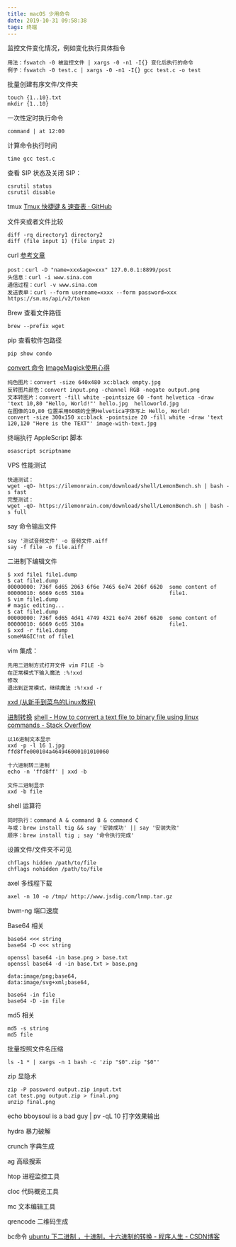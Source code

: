 ```yaml
---
title: macOS 少用命令
date: 2019-10-31 09:58:38
tags: 终端
---
```


监控文件变化情况，例如变化执行具体指令
```
用法：fswatch -0 被监控文件 | xargs -0 -n1 -I{} 变化后执行的命令
例子：fswatch -0 test.c | xargs -0 -n1 -I{} gcc test.c -o test
```

批量创建有序文件/文件夹
```
touch {1..10}.txt
mkdir {1..10}
```

<!-- more -->

一次性定时执行命令

```
command | at 12:00
```

计算命令执行时间

```
time gcc test.c 
```

查看 SIP 状态及关闭 SIP：

```
csrutil status
csrutil disable
```

tmux [Tmux 快捷键 & 速查表 · GitHub](https://gist.github.com/ryerh/14b7c24dfd623ef8edc7)
 
文件夹或者文件比较

```
diff -rq directory1 directory2
diff (file input 1) (file input 2)
```

curl [参考文章](https://coderlt.coding.me/2016/03/22/mac-command-curl/)
```
post：curl -D "name=xxx&age=xxx" 127.0.0.1:8899/post
头信息：curl -i www.sina.com
通信过程：curl -v www.sina.com
发送表单：curl --form username=xxxx --form password=xxx https://sm.ms/api/v2/token

```

Brew 查看文件路径

```
brew --prefix wget
```

pip 查看软件包路径

```
pip show condo
```

[convert 命令](https://www.thalib.in/notes/2016-10-31-linux-create-image-commandline.html)
[ImageMagick使用心得](http://www.charry.org/docs/linux/ImageMagick/ImageMagick.html)
```
纯色图片：convert -size 640x480 xc:black empty.jpg
反转图片颜色：convert input.png -channel RGB -negate output.png
文本转图片：convert -fill white -pointsize 60 -font helvetica -draw 'text 10,80 "Hello, World!"' hello.jpg  helloworld.jpg
在图像的10,80 位置采用60磅的全黑Helvetica字体写上 Hello, World! 
convert -size 300x150 xc:black -pointsize 20 -fill white -draw 'text 120,120 "Here is the TEXT"' image-with-text.jpg
```

终端执行 AppleScript 脚本

```
osascript scriptname

```

VPS 性能测试

```
快速测试：
wget -qO- https://ilemonrain.com/download/shell/LemonBench.sh | bash -s fast
完整测试：
wget -qO- https://ilemonrain.com/download/shell/LemonBench.sh | bash -s full

```

say 命令输出文件
```
say '测试音频文件' -o 音频文件.aiff
say -f file -o file.aiff
```

二进制下编辑文件
```
$ xxd file1 file1.dump
$ cat file1.dump 
00000000: 736f 6d65 2063 6f6e 7465 6e74 206f 6620  some content of 
00000010: 6669 6c65 310a                           file1.
$ vim file1.dump 
# magic editing...
$ cat file1.dump
00000000: 736f 6d65 4d41 4749 4321 6e74 206f 6620  some content of 
00000010: 6669 6c65 310a                           file1.
$ xxd -r file1.dump 
someMAGIC!nt of file1
```

vim 集成：
```
先用二进制方式打开文件 vim FILE -b
在正常模式下输入魔法 :%!xxd
修改
退出到正常模式，继续魔法 :%!xxd -r
```
[xxd (从新手到菜鸟的Linux教程)](https://zhuanlan.zhihu.com/p/24883064)

[进制转换](http://www.freecls.com/a/2712/7a)
[shell - How to convert a text file to binary file using linux commands - Stack Overflow](https://stackoverflow.com/questions/28242813/how-to-convert-a-text-file-to-binary-file-using-linux-commands)
```
以16进制文本显示
xxd -p -l 16 1.jpg
ffd8ffe000104a464946000101010060

十六进制转二进制
echo -n 'ffd8ff' | xxd -b

文件二进制显示
xxd -b file
```

shell 运算符
```
同时执行：command A & command B & command C
与或：brew install tig && say '安装成功' || say '安装失败'
顺序：brew install tig ; say '命令执行完成'
```

设置文件/文件夹不可见
```
chflags hidden /path/to/file
chflags nohidden /path/to/file
```

axel 多线程下载
```
axel -n 10 -o /tmp/ http://www.jsdig.com/lnmp.tar.gz
```

bwm-ng 端口速度

Base64 相关
```
base64 <<< string
base64 -D <<< string

openssl base64 -in base.png > base.txt
openssl base64 -d -in base.txt > base.png

data:image/png;base64,
data:image/svg+xml;base64,

base64 -in file
base64 -D -in file
```

md5 相关
```
md5 -s string
md5 file
```

批量按照文件名压缩
```
ls -1 * | xargs -n 1 bash -c 'zip "$0".zip "$0"'
```

zip 显隐术
```
zip -P password output.zip input.txt
cat test.png output.zip > final.png
unzip final.png
```

echo bboysoul is a bad guy | pv -qL 10 打字效果输出

hydra 暴力破解

crunch 字典生成

ag 高级搜索

htop 进程监控工具

cloc 代码概览工具

mc 文本编辑工具

qrencode 二维码生成

bc命令 [ubuntu 下二进制 ，十进制，十六进制的转换 - 程序人生 - CSDN博客](https://blog.csdn.net/Harith/article/details/12185713)
